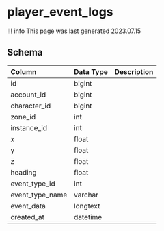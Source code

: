 # player_event_logs

!!! info
	This page was last generated 2023.07.15

## Schema

| Column | Data Type | Description |
| :--- | :--- | :--- |
| id | bigint |  |
| account_id | bigint |  |
| character_id | bigint |  |
| zone_id | int |  |
| instance_id | int |  |
| x | float |  |
| y | float |  |
| z | float |  |
| heading | float |  |
| event_type_id | int |  |
| event_type_name | varchar |  |
| event_data | longtext |  |
| created_at | datetime |  |

